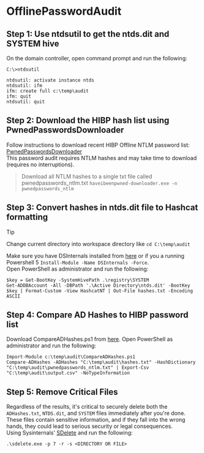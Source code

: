 # OfflinePasswordAudit

## Step 1: Use ntdsutil to get the ntds.dit and SYSTEM hive
On the domain controller, open command prompt and run the following:
```
C:\>ntdsutil

ntdsutil: activate instance ntds
ntdsutil: ifm
ifm: create full c:\temp\audit
ifm: quit
ntdsutil: quit
```

## Step 2: Download the HIBP hash list using PwnedPasswordsDownloader
Follow instructions to download recent HIBP Offline NTLM password list:
[PwnedPasswordsDownloader](https://github.com/HaveIBeenPwned/PwnedPasswordsDownloader)\
This password audit requires NTLM hashes and may take time to download (requires no interruptions).
> Download all NTLM hashes to a single txt file called pwnedpasswords_ntlm.txt
`haveibeenpwned-downloader.exe -n pwnedpasswords_ntlm`



## Step 3: Convert hashes in ntds.dit file to Hashcat formatting
> [!TIP]
> Change current directory into workspace directory like `cd C:\temp\audit`

Make sure you have DSInternals installed from [here](https://github.com/MichaelGrafnetter/DSInternals?tab=readme-ov-file#downloads) or if you a running Powershell 5 `Install-Module -Name DSInternals -Force`.\
Open PowerShell as administrator and run the following:
```
$key = Get-BootKey -SystemHivePath .\registry\SYSTEM
Get-ADDBAccount -All -DBPath '.\Active Directory\ntds.dit' -BootKey $key | Format-Custom -View HashcatNT | Out-File hashes.txt -Encoding ASCII
```

## Step 4: Compare AD Hashes to HIBP password list
Download CompareADHashes.ps1 from [here](https://github.com/Nova281/OfflinePasswordAudit/blob/main/CompareADHashes.ps1). 
Open PowerShell as administrator and run the following:
```
Import-Module c:\temp\audit\CompareADHashes.ps1
Compare-ADHashes -ADHashes "C:\temp\audit\hashes.txt" -HashDictionary "C:\temp\audit\pwnedpasswords_ntlm.txt" | Export-Csv "C:\temp\audit\output.csv" -NoTypeInformation
```

## Step 5: Remove Critical Files
Regardless of the results, it's critical to securely delete both the `ADHashes.txt`, `NTDS.dit`, and `SYSTEM` files immediately after you're done. These files contain sensitive information, and if they fall into the wrong hands, they could lead to serious security or legal consequences.\
Using Sysinternals' [SDelete](https://docs.microsoft.com/en-us/sysinternals/downloads/sdelete) and run the following:
```
.\sdelete.exe -p 7 -r -s <DIRECTORY OR FILE>
```

